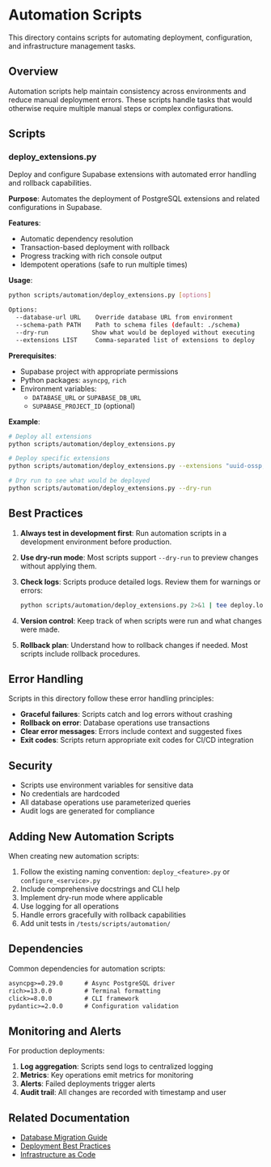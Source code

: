 # Automation Scripts

This directory contains scripts for automating deployment, configuration, and infrastructure management tasks.

## Overview

Automation scripts help maintain consistency across environments and reduce manual deployment errors. These scripts handle tasks that would otherwise require multiple manual steps or complex configurations.

## Scripts

### deploy_extensions.py

Deploy and configure Supabase extensions with automated error handling and rollback capabilities.

**Purpose**: Automates the deployment of PostgreSQL extensions and related configurations in Supabase.

**Features**:

- Automatic dependency resolution
- Transaction-based deployment with rollback
- Progress tracking with rich console output
- Idempotent operations (safe to run multiple times)

**Usage**:

```bash
python scripts/automation/deploy_extensions.py [options]

Options:
  --database-url URL    Override database URL from environment
  --schema-path PATH    Path to schema files (default: ./schema)
  --dry-run            Show what would be deployed without executing
  --extensions LIST     Comma-separated list of extensions to deploy
```

**Prerequisites**:

- Supabase project with appropriate permissions
- Python packages: `asyncpg`, `rich`
- Environment variables:
  - `DATABASE_URL` or `SUPABASE_DB_URL`
  - `SUPABASE_PROJECT_ID` (optional)

**Example**:

```bash
# Deploy all extensions
python scripts/automation/deploy_extensions.py

# Deploy specific extensions
python scripts/automation/deploy_extensions.py --extensions "uuid-ossp,pgcrypto,pg_trgm"

# Dry run to see what would be deployed
python scripts/automation/deploy_extensions.py --dry-run
```

## Best Practices

1. **Always test in development first**: Run automation scripts in a development environment before production.

2. **Use dry-run mode**: Most scripts support `--dry-run` to preview changes without applying them.

3. **Check logs**: Scripts produce detailed logs. Review them for warnings or errors:

   ```bash
   python scripts/automation/deploy_extensions.py 2>&1 | tee deploy.log
   ```

4. **Version control**: Keep track of when scripts were run and what changes were made.

5. **Rollback plan**: Understand how to rollback changes if needed. Most scripts include rollback procedures.

## Error Handling

Scripts in this directory follow these error handling principles:

- **Graceful failures**: Scripts catch and log errors without crashing
- **Rollback on error**: Database operations use transactions
- **Clear error messages**: Errors include context and suggested fixes
- **Exit codes**: Scripts return appropriate exit codes for CI/CD integration

## Security

- Scripts use environment variables for sensitive data
- No credentials are hardcoded
- All database operations use parameterized queries
- Audit logs are generated for compliance

## Adding New Automation Scripts

When creating new automation scripts:

1. Follow the existing naming convention: `deploy_<feature>.py` or `configure_<service>.py`
2. Include comprehensive docstrings and CLI help
3. Implement dry-run mode where applicable
4. Use logging for all operations
5. Handle errors gracefully with rollback capabilities
6. Add unit tests in `/tests/scripts/automation/`

## Dependencies

Common dependencies for automation scripts:

```txt
asyncpg>=0.29.0      # Async PostgreSQL driver
rich>=13.0.0         # Terminal formatting
click>=8.0.0         # CLI framework
pydantic>=2.0.0      # Configuration validation
```

## Monitoring and Alerts

For production deployments:

1. **Log aggregation**: Scripts send logs to centralized logging
2. **Metrics**: Key operations emit metrics for monitoring
3. **Alerts**: Failed deployments trigger alerts
4. **Audit trail**: All changes are recorded with timestamp and user

## Related Documentation

- [Database Migration Guide](../database/README.md)
- [Deployment Best Practices](../../docs/deployment/best-practices.md)
- [Infrastructure as Code](../../docs/infrastructure/README.md)
